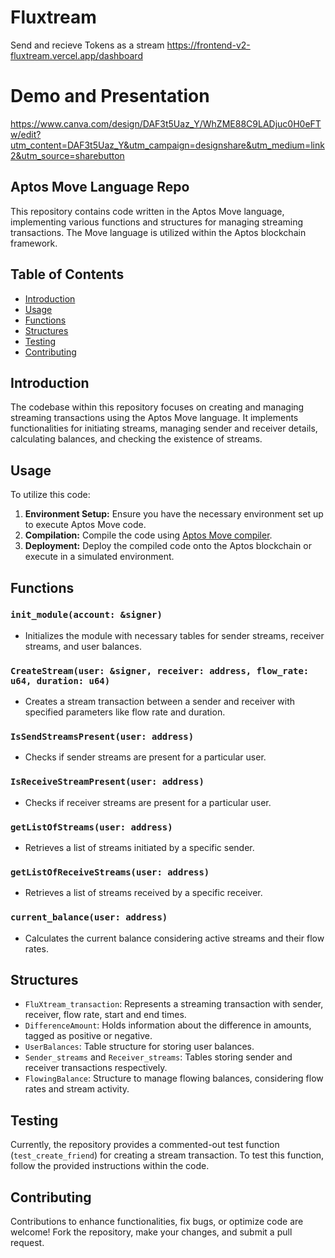 # Fluxtream 
Send and recieve Tokens as a stream
https://frontend-v2-fluxtream.vercel.app/dashboard

# Demo and Presentation

https://www.canva.com/design/DAF3t5Uaz_Y/WhZME88C9LADjuc0H0eFTw/edit?utm_content=DAF3t5Uaz_Y&utm_campaign=designshare&utm_medium=link2&utm_source=sharebutton

## Aptos Move Language Repo

This repository contains code written in the Aptos Move language, implementing various functions and structures for managing streaming transactions. The Move language is utilized within the Aptos blockchain framework.

## Table of Contents

- [Introduction](#introduction)
- [Usage](#usage)
- [Functions](#functions)
- [Structures](#structures)
- [Testing](#testing)
- [Contributing](#contributing)

## Introduction

The codebase within this repository focuses on creating and managing streaming transactions using the Aptos Move language. It implements functionalities for initiating streams, managing sender and receiver details, calculating balances, and checking the existence of streams.

## Usage

To utilize this code:

1. **Environment Setup:** Ensure you have the necessary environment set up to execute Aptos Move code.
2. **Compilation:** Compile the code using [Aptos Move compiler]().
3. **Deployment:** Deploy the compiled code onto the Aptos blockchain or execute in a simulated environment.

## Functions

### `init_module(account: &signer)`

- Initializes the module with necessary tables for sender streams, receiver streams, and user balances.

### `CreateStream(user: &signer, receiver: address, flow_rate: u64, duration: u64)`

- Creates a stream transaction between a sender and receiver with specified parameters like flow rate and duration.

### `IsSendStreamsPresent(user: address)`

- Checks if sender streams are present for a particular user.

### `IsReceiveStreamPresent(user: address)`

- Checks if receiver streams are present for a particular user.

### `getListOfStreams(user: address)`

- Retrieves a list of streams initiated by a specific sender.

### `getListOfReceiveStreams(user: address)`

- Retrieves a list of streams received by a specific receiver.

### `current_balance(user: address)`

- Calculates the current balance considering active streams and their flow rates.

## Structures

- `FluXtream_transaction`: Represents a streaming transaction with sender, receiver, flow rate, start and end times.
- `DifferenceAmount`: Holds information about the difference in amounts, tagged as positive or negative.
- `UserBalances`: Table structure for storing user balances.
- `Sender_streams` and `Receiver_streams`: Tables storing sender and receiver transactions respectively.
- `FlowingBalance`: Structure to manage flowing balances, considering flow rates and stream activity.

## Testing

Currently, the repository provides a commented-out test function (`test_create_friend`) for creating a stream transaction. To test this function, follow the provided instructions within the code.

## Contributing

Contributions to enhance functionalities, fix bugs, or optimize code are welcome! Fork the repository, make your changes, and submit a pull request.



